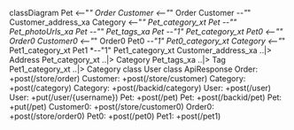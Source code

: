 classDiagram
  Pet <--"*" Order
  Customer <--"*" Order
  Customer *--"*" Customer_address_xa
  Category <--"*" Pet_category_xt
  Pet *--"*" Pet_photoUrls_xa
  Pet *--"*" Pet_tags_xa
  Pet *--"1" Pet_category_xt
  Pet0 <--"*" Order0
  Customer0 <--"*" Order0
  Pet0 *--"1" Pet0_category_xt
  Category <--"*" Pet1_category_xt
  Pet1 *--"1" Pet1_category_xt
  Customer_address_xa ..|> Address
  Pet_category_xt ..|> Category
  Pet_tags_xa ..|> Tag
  Pet1_category_xt ..|> Category
  class User
  class ApiResponse
  Order: +post(/store/order)
  Customer: +post(/store/customer)
  Category: +post(/category)
  Category: +post(/backid/category)
  User: +post(/user)
  User: +put(/user/{username})
  Pet: +post(/pet)
  Pet: +post(/backid/pet)
  Pet: +put(/pet)
  Customer0: +post(/store/customer0)
  Order0: +post(/store/order0)
  Pet0: +post(/pet0)
  Pet1: +post(/pet1)